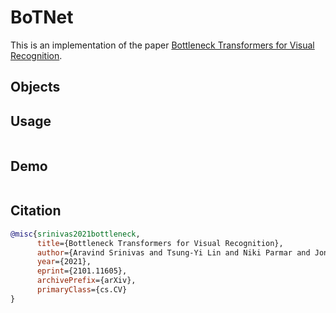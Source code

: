 # BoTNet

This is an implementation of the paper [Bottleneck Transformers for Visual Recognition](https://arxiv.org/abs/2101.11605).

## Objects

## Usage

```python

```

## Demo

```bash

```

## Citation

```bibtex
@misc{srinivas2021bottleneck,
      title={Bottleneck Transformers for Visual Recognition},
      author={Aravind Srinivas and Tsung-Yi Lin and Niki Parmar and Jonathon Shlens and Pieter Abbeel and Ashish Vaswani},
      year={2021},
      eprint={2101.11605},
      archivePrefix={arXiv},
      primaryClass={cs.CV}
}
```
